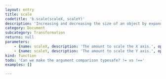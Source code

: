 ```yaml
---
layout: entry
title: scale
codetitle: 'b.scale(scaleX, scaleY)'
description: 'Increasing and decreasing the size of an object by expanding and contracting vertices. Scale values are specified as decimal percentages. The function call '
category: Document
subcategory: Transformation
returns: null
parameters:
    - {name: scaleX, description: 'The amount to scale the X axis.', optional: false, type: [Number]}
    - {name: scaleY, description: 'The amount to scale the Y axis.', optional: false, type: [Number]}
kind: function
todo: 'Can we make the argument comparison typesafe? != vs !=='
examples: []

---
```

